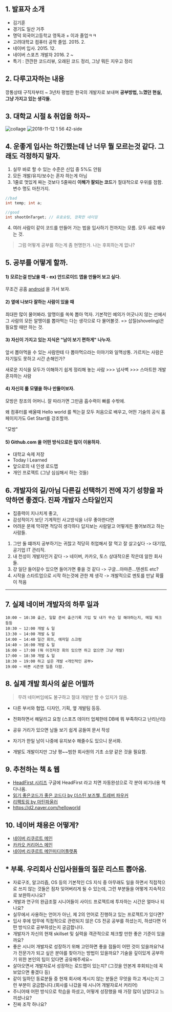 ## 1. 발표자 소개
- 김기훈
- 경기도 일산 거주
- 명덕 외국어고등학교 영독과 + 이과 졸업ㅋㅋ
- 고려대학교 컴퓨터 공학 졸업. 2015. 2.
- 네이버 입사. 2015. 12.
- 네이버 스포츠 개발자 2016. 2 ~
- 특기 : 깐깐한 코드리뷰, 오래된 코드 정리, 그냥 뭐든 지우고 정리

## 2. 다루고자하는 내용
깡통상태 구직자부터 ~ 3년차 평범한 한국의 개발자로 보내며
**공부방법, 느꼈던 현실, 그냥 가지고 있는 생각들.**


## 3. 대학교 시절 & 취업을 하자~
![collage](https://user-images.githubusercontent.com/22016317/48327470-56ba7f80-e682-11e8-9e90-804426d16db6.png)
![2018-11-12 1 56 42-side](https://user-images.githubusercontent.com/22016317/48327621-fa0b9480-e682-11e8-9cb9-73f91cdede2e.png)

## 4. 운좋게 입사는 하긴했는데 난 너무 뭘 모르는것 같다. 그래도 걱정하지 말자.
1) 실무 바로 할 수 있는 수준은 신입 중 5%도 안됨
2) 모든 개발/유지/보수는 혼자 하는게 아님
3) 1줄로 멋있게 짜는 것보다 5줄짜리 **이해가 잘되는 코드**가 절대적으로 우위를 점함. 변수 명도 마찬가지.

```java
//bad
int temp; int a;

//good
int shootOnTarget; // 유효슛팅, 정확한 네이밍
```

4) 여러 사람이 같이 코드를 만들어 가는 법을 입사하기 전까지는 모름. 모두 새로 배우는 것.

> 그럼 어떻게 공부를 하는게 좀 현명한가. 나는 후회하는게 없나?

## 5. 공부를 어떻게 할까.
#### 1) 모르는걸 만났을 때 - ex) 안드로이드 앱을 만들어 보고 싶다.
무조건 공홈 [android](https://developer.android.com/?hl=ko) 을 가서 보자.

#### 2) 옆에 나보다 잘하는 사람이 있을 때
최대한 많이 물어봐라. 알맹이를 쏙쏙 뽑아 먹자.
기본적인 예의가 어긋나지 않는 선에서 그 사람의 모든 알맹이를 뽑아먹는 다는 생각으로 다 물어볼것.
=> 삽질(shoveling)은 필요할 때만 하는 것.

#### 3) 자신이 가지고 있는 지식은 "남이 보기 편하게" 나누자.
앞서 뽑아먹을 수 있는 사람한테 다 뽑아먹으라는 이야기와 일맥상통.
가르치는 사람은 자기일도 못하고 시간 손해인가?

새로운 지식을 모두가 이해하기 쉽게 정리해 놓는 사람 >>> 넘사벽 >>> 스마트한 개발 혼자하는 사람

#### 4) 자신의 롤 모델을 하나 만들어보자.
모방은 창조의 어머니. 잘 따라가면 그만큼 흡수력이 빠를 수밖에.

왜 컴퓨터를 배울때 Hello world 를 찍는걸 모두 처음으로 배우고,
어떤 기술의 공식 홈페이지가도 Get Start를 강조할까.

"모방"

#### 5) Github.com 을 어떤 방식으로든 많이 이용하자.
- 대학교 숙제 저장
- Today I Learned
- 앞으로의 내 인생 로드맵
- 개인 프로젝트 (그냥 심심해서 하는 것들)

## 6. 개발자의 길/아님 다른길 선택하기 전에 자기 성향을 파악하면 좋겠다. 진짜 개발자 스타일인지
- 집중력이 지나치게 좋고,
- 감성적이기 보단 기계적인 사고방식을 너무 좋아한다면
- 어려운 문제 막히면 적당히 생각하다 답지보는 사람말고 어떻게든 풀어보려고 하는 사람들.

1) 그만 둘 떄까지 공부하기는 귀찮고 적당히 취업해서 잘 먹고 잘 살고싶다 -> 대기업, 공기업 IT 관리직.
2) 내 천성이 개발자인거 같다 -> 네이버, 카카오, 토스 상대적으론 작은데 알찬 회사들.
3) 걍 일단 들어갈수 있으면 들어가면 좋을 것 같다 -> 구글...아마존...텐센트 etc?
4) 시작을 스타트업으로 시작 하는것에 관한 제 생각 -> 개발적으로 멘토를 만날 확률이 적음

----------------------------

## 7. 실제 네이버 개발자의 하루 일과
```
10:00 ~ 10:30 출근, 일할 준비 출근기록 기입 및 내가 무슨 일 해야하는지, 메일 체크 등등
10:30 ~ 12:00 개발 & 일
13:30 ~ 14:00 개발 & 일
14:00 ~ 14:40 일간 회의, 애자일 스크럼
14:40 ~ 16:00 개발 & 일
16:00 ~ 17:00 (뭐 이것저것 회의 있으면 하고 없으면 그냥 개발)
17:00 ~ 18:30 개발 & 일
18:30 ~ 19:00 하고 싶은 개발 <개인적인 공부>
19:00 ~ 바쁜 시즌엔 일좀 더함.
```

## 8. 실제 개발 회사의 삶은 어떨까
> 무려 네이버임에도 불구하고 절대 개발만 할 수 있지가 않음.

- 다른 부서와 협업. 디자인, 기획, 옆 개발팀 등등.
- 전화하면서 해달라고 요청 (스포츠 데이터 업체한테 DB에 뭐 부족하다고 난리난리)
- 공유 거리가 있으면 남들 보기 쉽게 공들여 문서 작성
- 자기가 한일 남이 나중에 유지보수 해줄수도 있으니 문서화.

- 개발도 개발이지만 그냥 평~~범한 회사원의 기초 소양 같은 것을 필요함.

## 9. 추천하는 책 & 웹
- [HeadFirst 시리즈](http://www.yes24.com/24/Goods/1778966?Acode=101) 구글에 HeadFirst 라고 치면 자동완성으로 각 분야 비기너용 책 다나옴.
- [읽기 좋은코드가 좋은 코드다 by 더스틴 보즈웰, 트레버 파우커](http://www.yes24.com/24/Goods/6692314?Acode=101)
- [리팩토링 by 마틴파울러](http://www.yes24.com/24/Goods/7951038?Acode=101)
- https://d2.naver.com/helloworld

## 10. 네이버 채용은 어떻게?
- [네이버 리쿠르트 메인](https://recruit.navercorp.com/naver/recruitMain)
- [카카오 커리어스 메인](https://careers.kakao.com/jobs)
- [네이버 리쿠르트 메인미디어플랫폼](https://recruit.navercorp.com/naver/job/detail/developer?annoId=20002361&classId=&jobId=&entTypeCd=&searchTxt=)

## * 부록. 우리회사 신입사원들의 질문 리스트 뽑아옴.
- 자료구조, 알고리즘, OS 등의 기본적인 CS 지식 중 아무래도 일을 하면서 직접적으로 쓰지 않는 것들은 점차 잊어버리게 될 수 있는데, 그런 부분들을 어떻게 지속적으로 보완하시나요?
- 개발과 연구의 완급조절 시니어들이 사이드 프로젝트에 투자하는 시간은 얼마나 되나요?
- 실무에서 사용하는 언어가 아닌, 제 2의 언어로 진행하고 있는 프로젝트가 있다면?
- 입사 후에 업무에 직접적으로 관련되지 않은 CS 전공 공부를 하셨는지, 하셨다면 어떤 방식으로 공부하셨는지 궁금합니다.
- 개발자가 자신의 현재 skillset 및 실력을 객관적으로 체크할 만한 좋은 기준이 있을까요?
- 좋은 시니어 개발자로 성장하기 위해 고민하면 좋을 점들이 어떤 것이 있을까요?내가 전문가가 되고 싶은 분야를 찾아가는 방법이 있을까요? 기술을 깊이있게 공부하기 위한 본인의 팁이 있다면 공유해주세요~
- 살아오면서 개발자로서 성장하는 로드맵이 있는지? (그것을 안본게 후회되는데 꼭 보았으면 좋겠다 등)
- 같이 일하던 동료분들 중 현재 회사에 계시지 않는 분들은 무엇을 하고 계시는지 그런 부분이 궁금합니다.(회사를 나갔을 때 시니어 개발자로서 커리어)
- 주니어때 어떤 방식으로 학습을 하셨고, 어떻게 성장했을 때 가장 많이 남았다고 느끼셨나요?
- 진짜 조작 하나요?